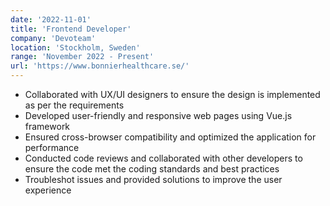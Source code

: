 ```yaml
---
date: '2022-11-01'
title: 'Frontend Developer'
company: 'Devoteam'
location: 'Stockholm, Sweden'
range: 'November 2022 - Present'
url: 'https://www.bonnierhealthcare.se/'
---
```


- Collaborated with UX/UI designers to ensure the design is implemented as per the requirements
- Developed user-friendly and responsive web pages using Vue.js framework
- Ensured cross-browser compatibility and optimized the application for performance
- Conducted code reviews and collaborated with other developers to ensure the code met the coding standards and best practices
- Troubleshot issues and provided solutions to improve the user experience
